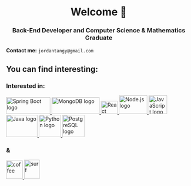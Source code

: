 <h1 align="center">Welcome 🤙 </h1>
<h3 align="center">Back-End Developer and Computer Science & Mathematics Graduate  </a></h3>



**Contact me:** `jordantangy@gmail.com`

## You can find interesting:

<h3 align="left">Interested in:</h3>
<p align="left">

 <a href="#" target="_blank">
      <img src="https://bgasparotto.com/wp-content/uploads/2017/12/spring-boot-logo.png" alt="Spring Boot logo" width="120" height="45">
    </a>
    <a href="#" target="_blank">
      <img src="https://webassets.mongodb.com/_com_assets/cms/mongodb_logo1-76twgcu2dm.png" alt="MongoDB logo" width="130" height="45">
    </a>
    <a href="#" target="_blank">
      <img src="https://upload.wikimedia.org/wikipedia/commons/thumb/a/a7/React-icon.svg/1200px-React-icon.svg.png" alt="React logo" width="45" height="35">
    </a>
    <a href="#" target="_blank">
      <img src="https://cdn.freebiesupply.com/logos/large/2x/nodejs-1-logo-png-transparent.png" alt="Node.js logo" width="77" height="50">
    </a>
    <a href="#" target="_blank">
      <img src="https://upload.wikimedia.org/wikipedia/commons/6/6a/JavaScript-logo.png" alt="JavaScript logo" width="50" height="50">
    </a>
    <a href="#" target="_blank">
      <img src="https://1000logos.net/wp-content/uploads/2020/09/Java-Logo.png" alt="Java logo" width="85" height="60">
    </a>
    <a href="#" target="_blank">
      <img src="https://blog.insaid.co/wp-content/uploads/2019/04/Python-logo.jpg" alt="Python logo" width="60" height="60">
    </a>
    <a href="#" target="_blank">
      <img src="https://e7.pngegg.com/pngimages/738/738/png-clipart-postgresql-database-logo-application-software-computer-software-mysql-logo-blue-text.png" alt="PostgreSQL logo" width="60" height="60">
    </a>


<h3 align="left">&</h3>

<a href="#" target="_blank"><img src="https://emojipedia-us.s3.dualstack.us-west-1.amazonaws.com/thumbs/240/facebook/65/hot-beverage_2615.png" alt="coffee" width="45" height="50"/> </a><a href="#" target="_blank"><img src="https://emojipedia-us.s3.dualstack.us-west-1.amazonaws.com/thumbs/240/whatsapp/273/person-surfing_1f3c4.png" alt="surf" width="42" height="52"/> </a>
</p>
